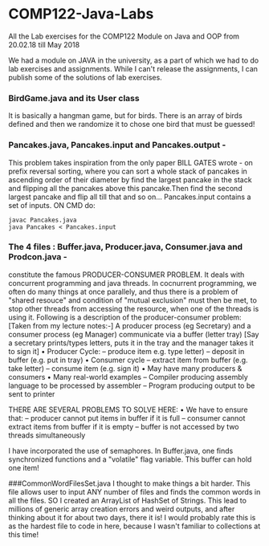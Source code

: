 # COMP122-Java-Labs
All the Lab exercises for the COMP122 Module on Java and OOP from 20.02.18 till May 2018

We had a module on JAVA in the university, as a part of which we had to do lab exercises and assignments. While I can't release the assignments, I can publish some of the solutions of lab exercises.

### BirdGame.java and its User class 
It is basically a hangman game, but for birds. There is an array of birds defined and then we randomize it to chose one bird that must be guessed!

### Pancakes.java, Pancakes.input and Pancakes.output -
This problem takes inspiration from the only paper BILL GATES wrote - on prefix reversal sorting, where you can sort a whole stack of pancakes in ascending order of their diameter by find the largest pancake in the stack and flipping all the pancakes above this pancake.Then find the second largest pancake and flip all till that and so on...
Pancakes.input contains a set of inputs. ON CMD do:

  ``` 
  javac Pancakes.java  
  java Pancakes < Pancakes.input
  ``` 

### The 4 files : Buffer.java, Producer.java, Consumer.java and Prodcon.java - 
constitute the famous PRODUCER-CONSUMER PROBLEM. It deals with concurrent programming and java threads.
In cocnurrent programming, we often do many things at once parallely, and thus there is a problem of "shared resouce" and condition of "mutual exclusion" must then be met, to stop other threads from accessing the resource, when one of the threads is using it.
Following is a description of the producer-consumer problem:
[Taken from my lecture notes:-]
A producer process (eg Secretary) and a consumer process (eg Manager) communicate via a buffer (letter tray) [Say a secretary prints/types letters, puts it in the tray and the manager takes it to sign it]
  • Producer Cycle:
    –  produce item e.g. type letter)
    – deposit in buffer (e.g. put in tray)
  • Consumer cycle
    – extract item from buffer (e.g. take letter)
    – consume item (e.g. sign it)
  • May have many producers & consumers
  • Many real-world examples
    – Compiler producing assembly language to be processed by assembler
    – Program producing output to be sent to printer
    
 THERE ARE SEVERAL PROBLEMS TO SOLVE HERE:
  • We have to ensure that:
    – producer cannot put items in buffer if it is full
    – consumer cannot extract items from buffer if it is empty
    – buffer is not accessed by two threads simultaneously
 
I have incorporated the use of semaphores. In Buffer.java, one finds synchronized functions and a "volatile" flag variable. 
This buffer can hold one item!

###CommonWordFilesSet.java
I thought to make things a bit harder. This file allows user to input ANY number of files and finds the common words in all the files. SO I created an ArrayList of HashSet of Strings. This lead to millions of generic array creation errors and weird outputs, and after thinking about it for about two days, there it is! I would probably rate this is as the hardest file to code in here, because I wasn't familiar to collections at this time!
